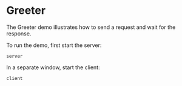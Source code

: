# Greeter

The Greeter demo illustrates how to send a request and wait for the response.

To run the demo, first start the server:
```
server
```

In a separate window, start the client:
```
client
```
